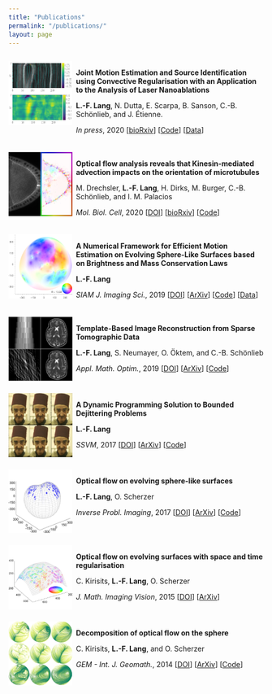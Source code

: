```yaml
---
title: "Publications"
permalink: "/publications/"
layout: page
---
```


<div style="width: 100%; display: block; float: left; padding-top: 1em; padding-bottom: 0.5em;">
<div style="max-width: 25%; display: block; float: left; padding-right: 0.5em;">
  <img src="/assets/images/publications/LanDutScaSanScho19.png"> 
</div>

<p><strong>Joint Motion Estimation and Source Identification using Convective Regularisation with an Application to the Analysis of Laser Nanoablations</strong></p>

<p><strong>L.-F. Lang</strong>, N. Dutta, E. Scarpa, B. Sanson, C.-B. Schönlieb, and J. Étienne.</p>

<p><em>In press</em>, 2020 [<a href="https://doi.org/10.1101/686261" target="_blank">bioRxiv</a>] [<a href="https://github.com/lukaslang/ofmc" target="_blank">Code</a>] [<a href="https://doi.org/10.5281/zenodo.3257654" target="_blank">Data</a>]
</p></div>

<div style="width: 100%; display: block; float: left; padding-top: 1em; padding-bottom: 0.5em;">
<div style="max-width: 25%; display: block; float: left; padding-right: 0.5em;">
  <img src="/assets/images/publications/DreLanDirBurScho19.png"> 
</div>

<p><strong>Optical flow analysis reveals that Kinesin-mediated advection impacts on the orientation of microtubules</strong></p>

<p>M. Drechsler, <strong>L.-F. Lang</strong>, H. Dirks, M. Burger, C.-B. Schönlieb, and I. M. Palacios</p>

<p><em>Mol. Biol. Cell</em>, 2020 [<a href="http://dx.doi.org/10.1091/mbc.E19-08-0440">DOI</a>] [<a href="https://doi.org/10.1101/556043" target="_blank">bioRxiv</a>] [<a href="https://github.com/lukaslang/ofmt" target="_blank">Code</a>]
</p></div>

<div style="width: 100%; display: block; float: left; padding-top: 1em; padding-bottom: 0.5em;">
<div style="max-width: 25%; display: block; float: left; padding-right: 0.5em;">
  <img src="/assets/images/publications/Lan19.png"> 
</div>

<p><strong>A Numerical Framework for Efficient Motion Estimation on Evolving Sphere-Like Surfaces based on Brightness and Mass Conservation Laws</strong></p>

<p><strong>L.-F. Lang</strong></p>

<p><em>SIAM J. Imaging Sci.</em>, 2019 [<a href="https://doi.org/10.1137/18M1185260" target="_blank">DOI</a>] [<a href="https://arxiv.org/abs/1805.01006" target="_blank">ArXiv</a>] [<a href="https://github.com/lukaslang/ofcm" target="_blank">Code</a>] [<a href="https://doi.org/10.5281/zenodo.1211598" target="_blank">Data</a>]
</p></div>

<div style="width: 100%; display: block; float: left; padding-top: 1em; padding-bottom: 0.5em;">
<div style="max-width: 25%; display: block; float: left; padding-right: 0.5em;">
  <img src="/assets/images/publications/LanNeuOktScho19.png"> 
</div>

<p><strong>Template-Based Image Reconstruction from Sparse Tomographic Data</strong></p>

<p><strong>L.-F. Lang</strong>, S. Neumayer, O. Öktem, and C.-B. Schönlieb</p>

<p><em>Appl. Math. Optim.</em>, 2019 [<a href="https://doi.org/10.1007/s00245-019-09573-2" target="_blank">DOI</a>] [<a href="https://arxiv.org/abs/1810.08596" target="_blank">ArXiv</a>] [<a href="https://github.com/lukaslang/FAIR.m" target="_blank">Code</a>]
</p></div>

<div style="width: 100%; display: block; float: left; padding-top: 1em; padding-bottom: 0.5em;">
<div style="max-width: 25%; display: block; float: left; padding-right: 0.5em;">
  <img src="/assets/images/publications/Lan17.png"> 
</div>

<p><strong>A Dynamic Programming Solution to Bounded Dejittering Problems</strong></p>

<p><strong>L.-F. Lang</strong></p>

<p><em>SSVM</em>, 2017 [<a href="https://doi.org/10.1007/978-3-319-58771-4_12" target="_blank">DOI</a>] [<a href="https://arxiv.org/abs/1703.09161" target="_blank">ArXiv</a>] [<a href="https://bitbucket.org/lukaslang/lpdj" target="_blank">Code</a>]
</p></div>

<div style="width: 100%; display: block; float: left; padding-top: 1em; padding-bottom: 0.5em;">
<div style="max-width: 25%; display: block; float: left; padding-right: 0.5em;">
  <img src="/assets/images/publications/LanSch17.png"> 
</div>

<p><strong>Optical flow on evolving sphere-like surfaces</strong></p>

<p><strong>L.-F. Lang</strong>, O. Scherzer</p>

<p><em>Inverse Probl. Imaging</em>, 2017 [<a href="https://doi.org/10.3934/ipi.2017015" target="_blank">DOI</a>] [<a href="https://arxiv.org/abs/1506.03358" target="_blank">ArXiv</a>] [<a href="https://github.com/lukaslang/ofish" target="_blank">Code</a>]
</p></div>

<div style="width: 100%; display: block; float: left; padding-top: 1em; padding-bottom: 0.5em;">
<div style="max-width: 25%; display: block; float: left; padding-right: 0.5em;">
  <img src="/assets/images/publications/KirLanSch15.png"> 
</div>

<p><strong>Optical flow on evolving surfaces with space and time regularisation</strong></p>

<p>C. Kirisits, <strong>L.-F. Lang</strong>, O. Scherzer</p>

<p><em>J. Math. Imaging Vision</em>, 2015 [<a href="https://doi.org/10.1007/s10851-014-0513-4" target="_blank">DOI</a>] [<a href="https://arxiv.org/abs/1310.0322" target="_blank">ArXiv</a>]
</p></div>

<div style="width: 100%; display: block; float: left; padding-top: 1em;">
<div style="max-width: 25%; display: block; float: left; padding-right: 0.5em;">
  <img src="/assets/images/publications/KirLanSch14.png"> 
</div>

<p><strong>Decomposition of optical flow on the sphere</strong></p>

<p>C. Kirisits, <strong>L.-F. Lang</strong>, and O. Scherzer</p>

<p><em>GEM - Int. J. Geomath.</em>, 2014 [<a href="https://doi.org/10.1007/s13137-013-0055-8" target="_blank">DOI</a>] [<a href="https://arxiv.org/abs/1312.4354" target="_blank">ArXiv</a>] [<a href="https://github.com/lukaslang/ofd" target="_blank">Code</a>]
</p></div>
  
